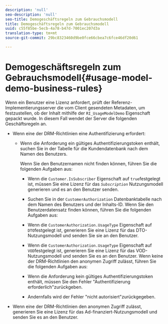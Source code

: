 ```yaml
---
description: 'null'
seo-description: 'null'
seo-title: Demogeschäftsregeln zum Gebrauchsmodell
title: Demogeschäftsregeln zum Gebrauchsmodell
uuid: c55f85be-5ecb-4a78-b47d-7001ec207d3a
translation-type: tm+mt
source-git-commit: 29bc8323460d9be0fce66cbea7c6fce46df20d61

---
```



# Demogeschäftsregeln zum Gebrauchsmodell{#usage-model-demo-business-rules}

Wenn ein Benutzer eine Lizenz anfordert, prüft der Referenz-Implementierungsserver die vom Client gesendeten Metadaten, um festzustellen, ob der Inhalt mithilfe der `RI_UsageModelDemo` Eigenschaft gepackt wurde. In diesem Fall wendet der Server die folgenden Geschäftsregeln an.

* Wenn eine der DRM-Richtlinien eine Authentifizierung erfordert:

   * Wenn die Anforderung ein gültiges Authentifizierungstoken enthält, suchen Sie in der Tabelle für die Kundendatenbank nach dem Namen des Benutzers.

      Wenn Sie den Benutzernamen nicht finden können, führen Sie die folgenden Aufgaben aus:

      * Wenn die `Customer.IsSubscriber` Eigenschaft auf `true`festgelegt ist, müssen Sie eine Lizenz für das *`Subscription`* Nutzungsmodell generieren und es an den Benutzer senden.

      * Suchen Sie in der `CustomerAuthorization` Datenbanktabelle nach dem Namen des Benutzers und der Inhalts-ID.
      Wenn Sie den Benutzerdatensatz finden können, führen Sie die folgenden Aufgaben aus:

      * Wenn die `CustomerAuthorization.UsageType` Eigenschaft auf `DTO`festgelegt ist, generieren Sie eine Lizenz für das DTO-Nutzungsmodell und senden Sie sie an den Benutzer.

      * Wenn die `CustomerAuthorization.UsageType` Eigenschaft auf `VOD`festgelegt ist, generieren Sie eine Lizenz für das VOD-Nutzungsmodell und senden Sie es an den Benutzer.
      Wenn keine der DRM-Richtlinien den anonymen Zugriff zulässt, führen Sie die folgenden Aufgaben aus:

      * Wenn die Anforderung kein gültiges Authentifizierungstoken enthält, müssen Sie den Fehler &quot;Authentifizierung erforderlich&quot;zurückgeben.
      * Andernfalls wird der Fehler &quot;nicht autorisiert&quot;zurückgegeben.



* Wenn eine der DRM-Richtlinien den anonymen Zugriff zulässt, generieren Sie eine Lizenz für das Ad-finanziert-Nutzungsmodell und senden Sie es an den Benutzer.

